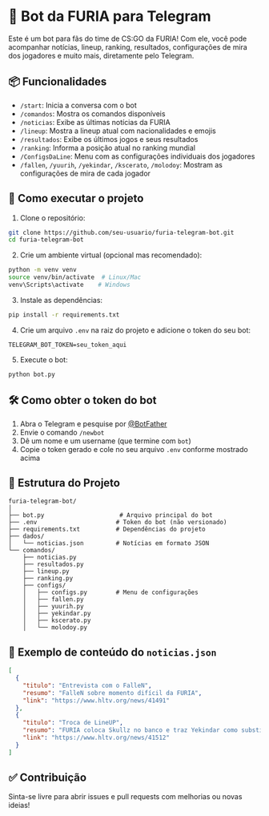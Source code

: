 # 🤖 Bot da FURIA para Telegram

Este é um bot para fãs do time de CS\:GO da FURIA! Com ele, você pode acompanhar notícias, lineup, ranking, resultados, configurações de mira dos jogadores e muito mais, diretamente pelo Telegram.

## 📦 Funcionalidades

* `/start`: Inicia a conversa com o bot
* `/comandos`: Mostra os comandos disponíveis
* `/noticias`: Exibe as últimas notícias da FURIA
* `/lineup`: Mostra a lineup atual com nacionalidades e emojis
* `/resultados`: Exibe os últimos jogos e seus resultados
* `/ranking`: Informa a posição atual no ranking mundial
* `/ConfigsDaLine`: Menu com as configurações individuais dos jogadores
* `/fallen`, `/yuurih`, `/yekindar`, `/kscerato`, `/molodoy`: Mostram as configurações de mira de cada jogador

## 🚀 Como executar o projeto

1. Clone o repositório:

```bash
git clone https://github.com/seu-usuario/furia-telegram-bot.git
cd furia-telegram-bot
```

2. Crie um ambiente virtual (opcional mas recomendado):

```bash
python -m venv venv
source venv/bin/activate  # Linux/Mac
venv\Scripts\activate    # Windows
```

3. Instale as dependências:

```bash
pip install -r requirements.txt
```

4. Crie um arquivo `.env` na raiz do projeto e adicione o token do seu bot:

```
TELEGRAM_BOT_TOKEN=seu_token_aqui
```

5. Execute o bot:

```bash
python bot.py
```

## 🛠️ Como obter o token do bot

1. Abra o Telegram e pesquise por [@BotFather](https://t.me/BotFather)
2. Envie o comando `/newbot`
3. Dê um nome e um username (que termine com `bot`)
4. Copie o token gerado e cole no seu arquivo `.env` conforme mostrado acima

## 📁 Estrutura do Projeto

```
furia-telegram-bot/
│
├── bot.py                     # Arquivo principal do bot
├── .env                      # Token do bot (não versionado)
├── requirements.txt          # Dependências do projeto
├── dados/
│   └── noticias.json         # Notícias em formato JSON
└── comandos/
    ├── noticias.py
    ├── resultados.py
    ├── lineup.py
    ├── ranking.py
    ├── configs/
    │   ├── configs.py        # Menu de configurações
    │   ├── fallen.py
    │   ├── yuurih.py
    │   ├── yekindar.py
    │   ├── kscerato.py
    │   └── molodoy.py
```

## 🧪 Exemplo de conteúdo do `noticias.json`

```json
[
  {
    "titulo": "Entrevista com o FalleN",
    "resumo": "FalleN sobre momento difícil da FURIA",
    "link": "https://www.hltv.org/news/41491"
  },
  {
    "titulo": "Troca de LineUP",
    "resumo": "FURIA coloca Skullz no banco e traz Yekindar como substituto",
    "link": "https://www.hltv.org/news/41512"
  }
]
```

## ✅ Contribuição

Sinta-se livre para abrir issues e pull requests com melhorias ou novas ideias!


